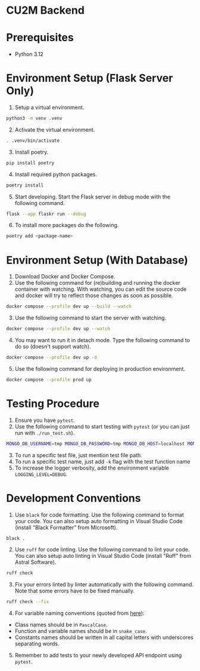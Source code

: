 # CU2M Backend

# Prerequisites
- Python 3.12

# Environment Setup (Flask Server Only)
1. Setup a virtual environment.
```bash
python3 -m venv .venv
```

2. Activate the virtual environment.
```bash
. .venv/bin/activate
```

3. Install poetry.
```bash
pip install poetry
```

4. Install required python packages.
```bash
poetry install
```

5. Start developing. Start the Flask server in debug mode with the following command.
```bash
flask --app flaskr run --debug
```

6. To install more packages do the following.
```bash
poetry add <package-name>
```

# Environment Setup (With Database)
1. Download Docker and Docker Compose.
2. Use the following command for (re)building and running the docker container with watching. With watching, you can edit the source code and docker will try to reflect those changes as soon as possible.
```bash
docker compose --profile dev up --build --watch
```
3. Use the following command to start the server with watching.
```bash
docker compose --profile dev up --watch
```
4. You may want to run it in detach mode. Type the following command to do so (doesn't support watch).
```bash
docker compose --profile dev up -d
```
5. Use the following command for deploying in production environment.
```bash
docker compose --profile prod up
```

# Testing Procedure
1. Ensure you have `pytest`.
2. Use the following command to start testing with `pytest` (or you can just run with `./run_test.sh`).
```bash
MONGO_DB_USERNAME=tmp MONGO_DB_PASSWORD=tmp MONGO_DB_HOST=localhost MONGO_DB_PORT=27017 COURSE_DATA_FILENAME=courses_test.json pytest --cov=flaskr --cov-report json --show-capture=stderr 
```
3. To run a specific test file, just mention test file path.
4. To run a specific test name, just add `-k` flag with the test function name
5. To increase the logger verbosity, add the environment variable `LOGGING_LEVEL=DEBUG`.

# Development Conventions
1. Use `black` for code formatting. Use the following command to format your code. You can also setup auto formatting in Visual Studio Code (install "Black Formatter" from Microsoft).
```bash
black .
```
2. Use `ruff` for code linting. Use the following command to lint your code. You can also setup auto linting in Visual Studio Code (install "Ruff" from Astral Software).
```bash
ruff check
```
3. Fix your errors linted by linter automatically with the following command. Note that some errors have to be fixed manually.
```bash
ruff check --fix
```
4. For variable naming conventions (quoted from [here](https://peps.python.org/pep-0008/#function-and-variable-names)):
- Class names should be in `PascalCase`.
- Function and variable names should be in `snake_case`.
- Constants names should be written in all capital letters with underscores separating words.
5. Remember to add tests to your newly developed API endpoint using `pytest`.
